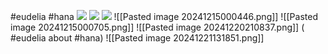 #eudelia #hana 
**![](https://lh7-rt.googleusercontent.com/docsz/AD_4nXfCMN8AE1NX7DBx4DrryR_r24f_UbTQFro-bLc5zvBFYp9kD3-V2mGy7B_ICCDvW-bquZoCGmsHdrDay0VAgOQd1tYtdFc7La3gsmLHRu79RvLOtrCagtUj_dzuii_ws9lB0uLiug?key=ArE9gjGx41F-QdnnpTPqXmu4)**
**![](https://lh7-rt.googleusercontent.com/docsz/AD_4nXcpzupwA_OZ9fUCfr2-dOnvDmBrSZiKjlicWDZIQ_KR-g3aCxoIb0wq2GdlS7IYZlB8l8xLn6WCOeORvcEisBxO3JkVmOWpGqcDvUBeN_7miiLl2tdMg4SV7aBAkIpMEFnp3NsKSA?key=ArE9gjGx41F-QdnnpTPqXmu4)**
**![](https://lh7-rt.googleusercontent.com/docsz/AD_4nXcRCPHKxJ7MUIWTjqYx4nPcEKjDKAP6MDHq4qBrM0-Ht_kB8g8pQH1Siu6t1YpvJjofK18qCE-cFkQwA4CMvzTMjosIpAHJTuNQ8C2mi22XGPGQC4ajcLApUzYQHbDnvaDwL_If5w?key=ArE9gjGx41F-QdnnpTPqXmu4)**
![[Pasted image 20241215000446.png]]
![[Pasted image 20241215000705.png]]
![[Pasted image 20241220210837.png]]
( #eudelia about #hana)
![[Pasted image 20241221131851.png]]
